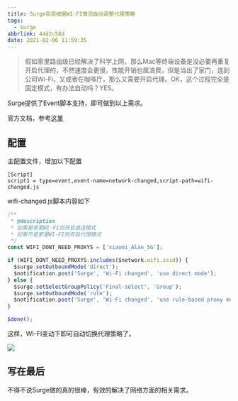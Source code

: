 ```yaml
---
title: Surge实现根据WI-FI情况自动调整代理策略
tags:
  - Surge
abbrlink: 44d2c58d
date: 2021-02-06 11:59:35
---
```

> 假如家里路由级已经解决了科学上网，那么Mac等终端设备是没必要再重复开启代理的，不然速度会更慢，性能开销也属浪费，但是当出了家门，连到公司Wi-Fi，又或者在咖啡厅，那么又需要开启代理。OK，这个过程完全是固定模式，有办法自动吗？YES。

Surge提供了Event脚本支持，即可做到以上需求。

官方文档，参考[这里](https://manual.nssurge.com/scripting/common.html)

## 配置

主配置文件，增加以下配置

```
[Script]
script1 = type=event,event-name=network-changed,script-path=wifi-changed.js
```

wifi-changed.js脚本内容如下

```javascript
/**
 * @description
 * 如果是家里WI-FI则开启直连模式
 * 如果不是家里WI-FI则开启代理模式
 */
const WIFI_DONT_NEED_PROXYS = ['xiaomi_Alan_5G'];

if (WIFI_DONT_NEED_PROXYS.includes($network.wifi.ssid)) {
  $surge.setOutboundMode('direct');
  $notification.post('Surge', 'Wi-Fi changed', 'use direct mode');
} else {
  $surge.setSelectGroupPolicy('Final-select', 'Group');
  $surge.setOutboundMode('rule');
  $notification.post('Surge', 'Wi-Fi changed', 'use rule-based proxy mode');
}

$done();
```



这样，WI-FI变动下即可自动切换代理策略了。



![](https://static.1991421.cn/2021/2021-02-06-121252.jpeg)



## 写在最后

不得不说Surge做的真的很棒，有效的解决了网络方面的相关需求。
